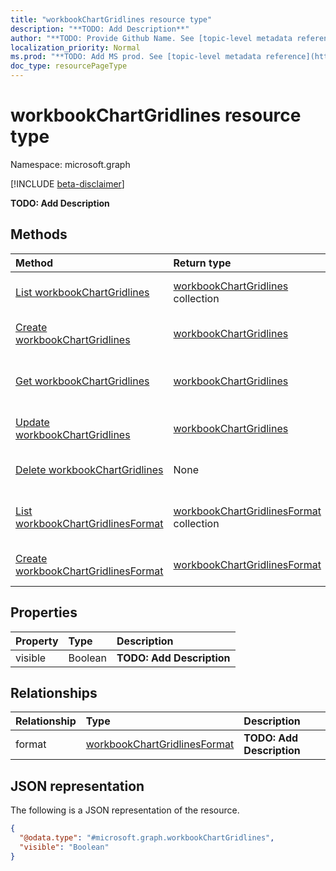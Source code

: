 ```yaml
---
title: "workbookChartGridlines resource type"
description: "**TODO: Add Description**"
author: "**TODO: Provide Github Name. See [topic-level metadata reference](https://msgo.azurewebsites.net/add/document/guidelines/metadata.html#topic-level-metadata)**"
localization_priority: Normal
ms.prod: "**TODO: Add MS prod. See [topic-level metadata reference](https://msgo.azurewebsites.net/add/document/guidelines/metadata.html#topic-level-metadata)**"
doc_type: resourcePageType
---
```


# workbookChartGridlines resource type

Namespace: microsoft.graph

[!INCLUDE [beta-disclaimer](../../includes/beta-disclaimer.md)]

**TODO: Add Description**

## Methods
|Method|Return type|Description|
|:---|:---|:---|
|[List workbookChartGridlines](../api/workbookchartgridlines-list.md)|[workbookChartGridlines](../resources/workbookchartgridlines.md) collection|Get a list of the [workbookChartGridlines](../resources/workbookchartgridlines.md) objects and their properties.|
|[Create workbookChartGridlines](../api/workbookchartgridlines-create.md)|[workbookChartGridlines](../resources/workbookchartgridlines.md)|Create a new [workbookChartGridlines](../resources/workbookchartgridlines.md) object.|
|[Get workbookChartGridlines](../api/workbookchartgridlines-get.md)|[workbookChartGridlines](../resources/workbookchartgridlines.md)|Read the properties and relationships of a [workbookChartGridlines](../resources/workbookchartgridlines.md) object.|
|[Update workbookChartGridlines](../api/workbookchartgridlines-update.md)|[workbookChartGridlines](../resources/workbookchartgridlines.md)|Update the properties of a [workbookChartGridlines](../resources/workbookchartgridlines.md) object.|
|[Delete workbookChartGridlines](../api/workbookchartgridlines-delete.md)|None|Deletes a [workbookChartGridlines](../resources/workbookchartgridlines.md) object.|
|[List workbookChartGridlinesFormat](../api/workbookchartgridlines-list-format.md)|[workbookChartGridlinesFormat](../resources/workbookchartgridlinesformat.md) collection|Get the workbookChartGridlinesFormat resources from the format navigation property.|
|[Create workbookChartGridlinesFormat](../api/workbookchartgridlines-post-format.md)|[workbookChartGridlinesFormat](../resources/workbookchartgridlinesformat.md)|Create a new workbookChartGridlinesFormat object.|

## Properties
|Property|Type|Description|
|:---|:---|:---|
|visible|Boolean|**TODO: Add Description**|

## Relationships
|Relationship|Type|Description|
|:---|:---|:---|
|format|[workbookChartGridlinesFormat](../resources/workbookchartgridlinesformat.md)|**TODO: Add Description**|

## JSON representation
The following is a JSON representation of the resource.
<!-- {
  "blockType": "resource",
  "keyProperty": "id",
  "@odata.type": "microsoft.graph.workbookChartGridlines",
  "openType": false
}
-->
``` json
{
  "@odata.type": "#microsoft.graph.workbookChartGridlines",
  "visible": "Boolean"
}
```

